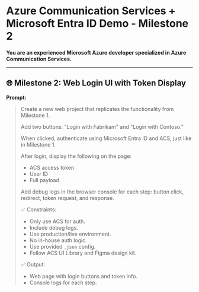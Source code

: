 # Azure Communication Services + Microsoft Entra ID Demo - Milestone 2

**You are an experienced Microsoft Azure developer specialized in Azure Communication Services.**

---

## 🌐 Milestone 2: Web Login UI with Token Display

**Prompt:**

> Create a new web project that replicates the functionality from Milestone 1.  
> 
> Add two buttons: "Login with Fabrikam" and "Login with Contoso."  
> 
> When clicked, authenticate using Microsoft Entra ID and ACS, just like in Milestone 1.  
> 
> After login, display the following on the page:
> - ACS access token
> - User ID
> - Full payload
> 
> Add debug logs in the browser console for each step: button click, redirect, token request, and response.  
> 
> ✅ Constraints:
> - Only use ACS for auth.
> - Include debug logs.
> - Use production/live environment.
> - No in-house auth logic.
> - Use provided `.json` config.
> - Follow ACS UI Library and Figma design kit.
> 
> ✅ Output:
> - Web page with login buttons and token info.
> - Console logs for each step.